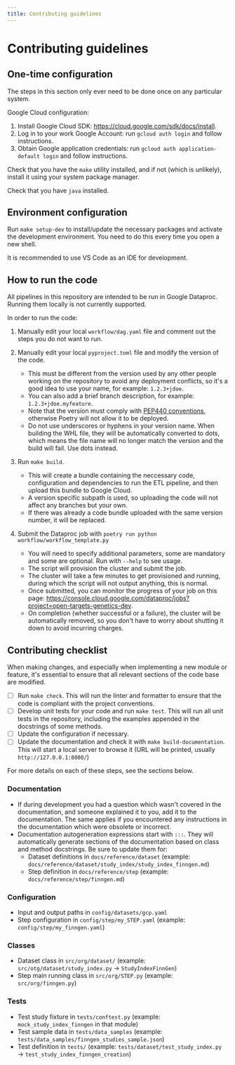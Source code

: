 ```yaml
---
title: Contributing guidelines
---
```


# Contributing guidelines

## One-time configuration
The steps in this section only ever need to be done once on any particular system.

Google Cloud configuration:
1. Install Google Cloud SDK: https://cloud.google.com/sdk/docs/install.
1. Log in to your work Google Account: run `gcloud auth login` and follow instructions.
1. Obtain Google application credentials: run `gcloud auth application-default login` and follow instructions.

Check that you have the `make` utility installed, and if not (which is unlikely), install it using your system package manager.

Check that you have `java` installed.

## Environment configuration
Run `make setup-dev` to install/update the necessary packages and activate the development environment. You need to do this every time you open a new shell.

It is recommended to use VS Code as an IDE for development.

## How to run the code
All pipelines in this repository are intended to be run in Google Dataproc. Running them locally is not currently supported.

In order to run the code:

1. Manually edit your local `workflow/dag.yaml` file and comment out the steps you do not want to run.

2. Manually edit your local `pyproject.toml` file and modify the version of the code.
    - This must be different from the version used by any other people working on the repository to avoid any deployment conflicts, so it's a good idea to use your name, for example: `1.2.3+jdoe`.
    - You can also add a brief branch description, for example: `1.2.3+jdoe.myfeature`.
    - Note that the version must comply with [PEP440 conventions](https://peps.python.org/pep-0440/#normalization), otherwise Poetry will not allow it to be deployed.
    - Do not use underscores or hyphens in your version name. When building the WHL file, they will be automatically converted to dots, which means the file name will no longer match the version and the build will fail. Use dots instead.

3. Run `make build`.
    - This will create a bundle containing the neccessary code, configuration and dependencies to run the ETL pipeline, and then upload this bundle to Google Cloud.
    - A version specific subpath is used, so uploading the code will not affect any branches but your own.
    - If there was already a code bundle uploaded with the same version number, it will be replaced.

4. Submit the Dataproc job with `poetry run python workflow/workflow_template.py`
    - You will need to specify additional parameters, some are mandatory and some are optional. Run with `--help` to see usage.
    - The script will provision the cluster and submit the job.
    - The cluster will take a few minutes to get provisioned and running, during which the script will not output anything, this is normal.
    - Once submitted, you can monitor the progress of your job on this page: https://console.cloud.google.com/dataproc/jobs?project=open-targets-genetics-dev.
    - On completion (whether successful or a failure), the cluster will be automatically removed, so you don't have to worry about shutting it down to avoid incurring charges.

## Contributing checklist
When making changes, and especially when implementing a new module or feature, it's essential to ensure that all relevant sections of the code base are modified.
- [ ] Run `make check`. This will run the linter and formatter to ensure that the code is compliant with the project conventions.
- [ ] Develop unit tests for your code and run `make test`. This will run all unit tests in the repository, including the examples appended in the docstrings of some methods.
- [ ] Update the configuration if necessary.
- [ ] Update the documentation and check it with `make build-documentation`. This will start a local server to browse it (URL will be printed, usually `http://127.0.0.1:8000/`)

For more details on each of these steps, see the sections below.
### Documentation
* If during development you had a question which wasn't covered in the documentation, and someone explained it to you, add it to the documentation. The same applies if you encountered any instructions in the documentation which were obsolete or incorrect.
* Documentation autogeneration expressions start with `:::`. They will automatically generate sections of the documentation based on class and method docstrings. Be sure to update them for:
  + Dataset definitions in `docs/reference/dataset` (example: `docs/reference/dataset/study_index/study_index_finngen.md`)
  + Step definition in `docs/reference/step` (example: `docs/reference/step/finngen.md`)

### Configuration
* Input and output paths in `config/datasets/gcp.yaml`
* Step configuration in `config/step/my_STEP.yaml` (example: `config/step/my_finngen.yaml`)

### Classes
* Dataset class in `src/org/dataset/` (example: `src/otg/dataset/study_index.py` → `StudyIndexFinnGen`)
* Step main running class in `src/org/STEP.py` (example: `src/org/finngen.py`)

### Tests
* Test study fixture in `tests/conftest.py` (example: `mock_study_index_finngen` in that module)
* Test sample data in `tests/data_samples` (example: `tests/data_samples/finngen_studies_sample.json`)
* Test definition in `tests/` (example: `tests/dataset/test_study_index.py` → `test_study_index_finngen_creation`)
